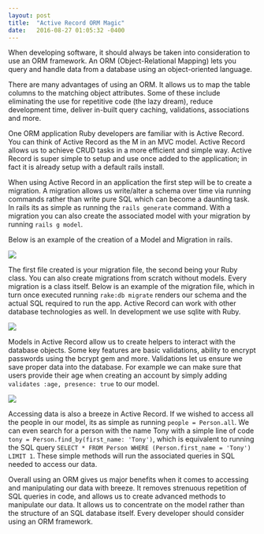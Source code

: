 ```yaml
---
layout: post
title:  "Active Record ORM Magic"
date:   2016-08-27 01:05:32 -0400
---
```



When developing software, it should always be taken into consideration to use an ORM framework. An ORM (Object-Relational Mapping) lets you query and handle data from a database using an object-oriented language. 

There are many advantages of using an ORM. It allows us to map the table columns to the matching object attributes. Some of these include eliminating the use for repetitive code (the lazy dream), reduce development time, deliver in-built query caching, validations, associations and more. 

One ORM application Ruby developers are familiar with is Active Record. You can think of Active Record as the M in an MVC model. Active Record allows us to achieve CRUD tasks in a more efficient and simple way. Active Record is super simple to setup and use once added to the application; in fact it is already setup with a default rails install.

When using Active Record in an application the first step will be to create a migration. A migration allows us write/alter a schema over time via running commands rather than write pure SQL which can become a daunting task. In rails its as simple as running the `rails generate` command. With a migration you can also create the associated model with your migration by running `rails g model`.

Below is an example of the creation of a Model and Migration in rails.

![](http://i.imgur.com/Dub9asa.jpg)

The first file created is your migration file, the second being your Ruby class. You can also create migrations from scratch without models. Every migration is a class itself. Below is an example of the migration file, which in turn once executed running `rake:db migrate` renders our schema and the actual SQL required to run the app. Active Record can work with other database technologies as well. In development we use sqlite with Ruby.

![](http://i.imgur.com/qeCO7bb.png)

Models in Active Record allow us to create helpers to interact with the database objects. Some key features are basic validations, ability to encrypt passwords using the bcrypt gem and more. Validations let us ensure we save proper data into the database. For example we can make sure that users provide their age when creating an account by simply adding `validates :age, presence: true` to our model. 

![](http://i.imgur.com/Z4Sz0oO.png)

Accessing data is also a breeze in Active Record. If we wished to access all the people in our model, its as simple as running `people = Person.all`. We can even search for a person with the name Tony with a simple line of code `tony = Person.find_by(first_name: 'Tony')`,  which is equivalent to running the SQL query `SELECT * FROM Person WHERE (Person.first_name = 'Tony') LIMIT 1`. These simple methods will run the associated queries in SQL needed to access our data. 

Overall using an ORM gives us major benefits when it comes to accessing and manipulating our data with breeze. It removes strenuous repetition of SQL queries in code, and allows us to create advanced methods to manipulate our data. It allows us to concentrate on the model rather than the structure of an SQL database itself. Every developer should consider using an ORM framework. 
